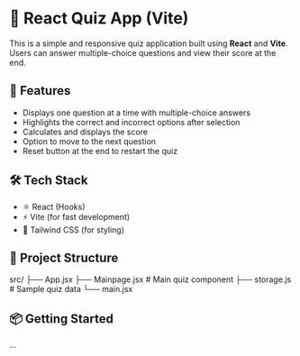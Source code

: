 # 🧠 React Quiz App (Vite)

This is a simple and responsive quiz application built using **React** and **Vite**. Users can answer multiple-choice questions and view their score at the end.

## 🚀 Features

- Displays one question at a time with multiple-choice answers  
- Highlights the correct and incorrect options after selection  
- Calculates and displays the score  
- Option to move to the next question  
- Reset button at the end to restart the quiz

## 🛠️ Tech Stack

- ⚛️ React (Hooks)
- ⚡ Vite (for fast development)
- 💨 Tailwind CSS (for styling)

## 📁 Project Structure
  src/
├── App.jsx
├── Mainpage.jsx # Main quiz component
├── storage.js # Sample quiz data
└── main.jsx


## 📦 Getting Started

...